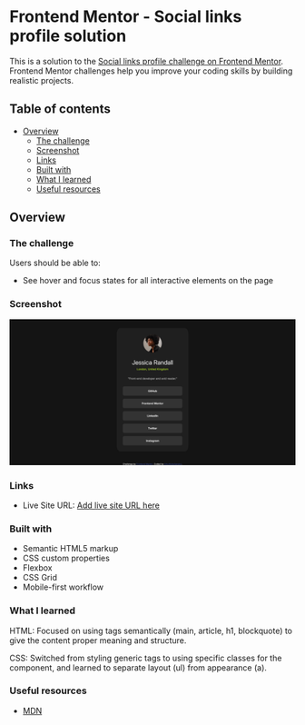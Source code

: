 # Frontend Mentor - Social links profile solution

This is a solution to the [Social links profile challenge on Frontend Mentor](https://www.frontendmentor.io/challenges/social-links-profile-UG32l9m6dQ). Frontend Mentor challenges help you improve your coding skills by building realistic projects. 

## Table of contents

- [Overview](#overview)
  - [The challenge](#the-challenge)
  - [Screenshot](#screenshot)
  - [Links](#links)
  - [Built with](#built-with)
  - [What I learned](#what-i-learned)
  - [Useful resources](#useful-resources)

## Overview

### The challenge

Users should be able to:

- See hover and focus states for all interactive elements on the page

### Screenshot

![my webpage](./screenshot.png)


### Links

- Live Site URL: [Add live site URL here](https://arturkobylianskyi.github.io/Social-links-profile/)

### Built with

- Semantic HTML5 markup
- CSS custom properties
- Flexbox
- CSS Grid
- Mobile-first workflow


### What I learned

HTML: Focused on using tags semantically (main, article, h1, blockquote) to give the content proper meaning and structure.

CSS: Switched from styling generic tags to using specific classes for the component, and learned to separate layout (ul) from appearance (a).

### Useful resources

- [MDN](https://developer.mozilla.org/en-US/docs/Web/CSS/list-style)
